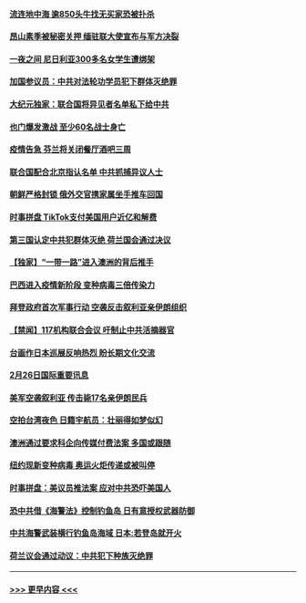 #### [流连地中海 逾850头牛找无买家恐被扑杀](../pages/prog202/a103063257.md?t=02271601) 
#### [昂山素季被秘密关押 缅驻联大使宣布与军方决裂](../pages/prog202/a103063232.md?t=02271601) 
#### [一夜之间 尼日利亚300多名女学生遭绑架](../pages/prog202/a103063164.md?t=02271601) 
#### [加国参议员：中共对法轮功学员犯下群体灭绝罪](../pages/prog202/a103063132.md?t=02271601) 
#### [大纪元独家：联合国将异见者名单私下给中共](../pages/prog202/a103063119.md?t=02271601) 
#### [也门爆发激战 至少60名战士身亡](../pages/prog202/a103063098.md?t=02271601) 
#### [疫情告急 芬兰将关闭餐厅酒吧三周](../pages/prog202/a103063080.md?t=02271601) 
#### [联合国配合北京指认名单 中共抓捕异议人士](../pages/prog202/a103063027.md?t=02271601) 
#### [朝鲜严格封锁 俄外交官携家属坐手推车回国](../pages/prog202/a103062591.md?t=02271601) 
#### [时事拼盘 TikTok支付美国用户近亿和解费](../pages/prog202/a103062936.md?t=02271601) 
#### [第三国认定中共犯群体灭绝  荷兰国会通过决议](../pages/prog202/a103062716.md?t=02271601) 
#### [【独家】“一带一路”进入澳洲的背后推手](../pages/prog202/a103062709.md?t=02271601) 
#### [巴西进入疫情新阶段 变种病毒三倍传染力](../pages/prog202/a103062696.md?t=02271601) 
#### [拜登政府首次军事行动 空袭反击叙利亚亲伊朗组织](../pages/prog202/a103062624.md?t=02271601) 
#### [【禁闻】117机构联合会议 吁制止中共活摘器官](../pages/prog202/a103062599.md?t=02271601) 
#### [台画作日本巡展反响热烈 盼长期文化交流](../pages/prog202/a103062475.md?t=02271601) 
#### [2月26日国际重要讯息](../pages/prog202/a103062467.md?t=02271601) 
#### [美军空袭叙利亚 传击毙17名亲伊朗民兵](../pages/prog202/a103062400.md?t=02271601) 
#### [空拍台湾夜色 日籍宇航员：壮丽得如梦似幻](../pages/prog202/a103062354.md?t=02271601) 
#### [澳洲通过要求科企向传媒付费法案 多国或跟随](../pages/prog202/a103062069.md?t=02271601) 
#### [纽约现新变种病毒 奥运火炬传递或被叫停](../pages/prog202/a103062156.md?t=02271601) 
#### [时事拼盘：美议员推法案 应对中共恐吓美国人](../pages/prog202/a103062098.md?t=02271601) 
#### [恐中共借《海警法》控制钓鱼岛 日有意授权武器防御](../pages/prog202/a103062078.md?t=02271601) 
#### [中共海警武装横行钓鱼岛海域  日本:若登岛就开火](../pages/prog202/a103062040.md?t=02271601) 
#### [荷兰议会通过动议：中共犯下种族灭绝罪](../pages/prog202/a103062031.md?t=02271601) 

----
#### [ >>> 更早内容 <<< ](../indexes/prog202-earlier.md)
